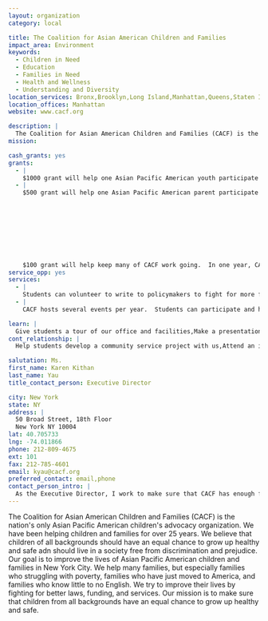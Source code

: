 ```yaml
---
layout: organization
category: local

title: The Coalition for Asian American Children and Families
impact_area: Environment
keywords: 
  - Children in Need
  - Education
  - Families in Need
  - Health and Wellness
  - Understanding and Diversity
location_services: Bronx,Brooklyn,Long Island,Manhattan,Queens,Staten Island
location_offices: Manhattan
website: www.cacf.org

description: |
  The Coalition for Asian American Children and Families (CACF) is the nation's only Asian Pacific American children's advocacy organization.  We have been helping children and families for over 25 years.  We believe that children of all backgrounds should have an equal chance to grow up healthy and safe adn should live in a society free from discrimination and prejudice.  Our goal is to improve the lives of Asian Pacific American children and families in New York City.  We help many families, but especially families who struggling with poverty, families who have just moved to America, and families who know little to no English.  We try to improve their lives by fighting for better laws, funding, and services.  Our mission is to make sure that children from all backgrounds have an equal chance to grow up healthy and safe.
mission: 

cash_grants: yes
grants: 
  - |
    $1000 grant will help one Asian Pacific American youth participate in our leadership program, ASAP (which stands for Asian Pacific American Student Advocacy Project).  ASAP students meet once a week with CACF staff and we talk about ways to improve the community in New York City.  Past topics from the meetings include education, discrimination, and cultural barriers.   This grant would be used for orientation fees, meeting space, food, field trips, and student stipends for youth who participate in ASAP.
  - |
    $500 grant will help one Asian Pacific American parent participate in our leadership program, POWER (which stands for Parents Organized to Work for Equal Rights).  Similar to our youth leadership program, POWER meets with staff on a regular basis to talk about ways in improving the Asian Pacific American community in New York City.  However POWER is a two year program and meetings are held once per month.  POWER parents are given $500 stipends at the end of the program, which is often used for childcare, food, and transportation to and from the meetings.

    

    

    

    

    $100 grant will help keep many of CACF work going.  In one year, CACF hosts several events to help raise money and bring awareness for our cause.  This grant will be used for supplies, materials, and equipment needed for our office, our events, and our programs.  Your help is very important to us!
service_opp: yes
services: 
  - |
    Students can volunteer to write to policymakers to fight for more funding and services for the Asian Pacific American community in New York City.  These letters are important to help raise awareness for the needs of the people.
  - |
    CACF hosts several events per year.  Students can participate and help organize one event by assisting in arts and crafts projects, performances, or other artistic outlets.

learn: |
  Give students a tour of our office and facilities,Make a presentation about our organization,Speak over the phone about our work
cont_relationship: |
  Help students develop a community service project with us,Attend an in-school Check Award Assembly if we receive a grant,Help students tell local newspapers and media about their grant and/or project with us,Educate the school by leading a workshop,Collect pennies during the Penny Harvest next fall

salutation: Ms.
first_name: Karen Kithan
last_name: Yau
title_contact_person: Executive Director

city: New York
state: NY
address: |
  50 Broad Street, 18th Floor  
  New York NY 10004
lat: 40.705733
lng: -74.011866
phone: 212-809-4675
ext: 101
fax: 212-785-4601
email: kyau@cacf.org
preferred_contact: email,phone
contact_person_intro: |
  As the Executive Director, I work to make sure that CACF has enough funds to continue doing great things for children and families in need.  I also plan events and communicate with the community.  The fun part in my job is working with people who care about our cause!  With your help, CACF can make a bigger difference for children in New York City.
---
```

The Coalition for Asian American Children and Families (CACF) is the nation's only Asian Pacific American children's advocacy organization.  We have been helping children and families for over 25 years.  We believe that children of all backgrounds should have an equal chance to grow up healthy and safe adn should live in a society free from discrimination and prejudice.  Our goal is to improve the lives of Asian Pacific American children and families in New York City.  We help many families, but especially families who struggling with poverty, families who have just moved to America, and families who know little to no English.  We try to improve their lives by fighting for better laws, funding, and services.  Our mission is to make sure that children from all backgrounds have an equal chance to grow up healthy and safe.